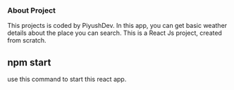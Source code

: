 ### About Project

This projects is coded by PiyushDev.
In this app, you can get basic weather details about the place you can search.
This is a React Js project, created from scratch.

## npm start

use this command to start this react app.
